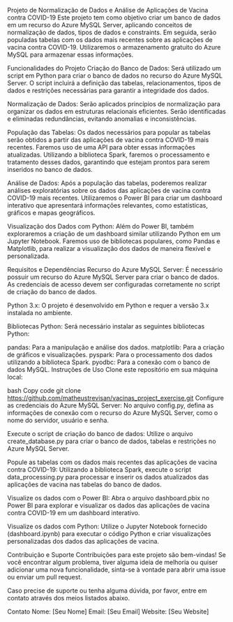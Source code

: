 Projeto de Normalização de Dados e Análise de Aplicações de Vacina contra COVID-19
Este projeto tem como objetivo criar um banco de dados em um recurso do Azure MySQL Server, aplicando conceitos de normalização de dados, tipos de dados e constraints. Em seguida, serão populadas tabelas com os dados mais recentes sobre as aplicações de vacina contra COVID-19. Utilizaremos o armazenamento gratuito do Azure MySQL para armazenar essas informações.

Funcionalidades do Projeto
Criação do Banco de Dados: Será utilizado um script em Python para criar o banco de dados no recurso do Azure MySQL Server. O script incluirá a definição das tabelas, relacionamentos, tipos de dados e restrições necessárias para garantir a integridade dos dados.

Normalização de Dados: Serão aplicados princípios de normalização para organizar os dados em estruturas relacionais eficientes. Serão identificadas e eliminadas redundâncias, evitando anomalias e inconsistências.

População das Tabelas: Os dados necessários para popular as tabelas serão obtidos a partir das aplicações de vacina contra COVID-19 mais recentes. Faremos uso de uma API para obter essas informações atualizadas. Utilizando a biblioteca Spark, faremos o processamento e tratamento desses dados, garantindo que estejam prontos para serem inseridos no banco de dados.

Análise de Dados: Após a população das tabelas, poderemos realizar análises exploratórias sobre os dados das aplicações de vacina contra COVID-19 mais recentes. Utilizaremos o Power BI para criar um dashboard interativo que apresentará informações relevantes, como estatísticas, gráficos e mapas geográficos.

Visualização dos Dados com Python: Além do Power BI, também exploraremos a criação de um dashboard similar utilizando Python em um Jupyter Notebook. Faremos uso de bibliotecas populares, como Pandas e Matplotlib, para realizar a visualização dos dados de maneira flexível e personalizada.

Requisitos e Dependências
Recurso do Azure MySQL Server: É necessário possuir um recurso do Azure MySQL Server para criar o banco de dados. As credenciais de acesso devem ser configuradas corretamente no script de criação do banco de dados.

Python 3.x: O projeto é desenvolvido em Python e requer a versão 3.x instalada no ambiente.

Bibliotecas Python: Será necessário instalar as seguintes bibliotecas Python:

pandas: Para a manipulação e análise dos dados.
matplotlib: Para a criação de gráficos e visualizações.
pyspark: Para o processamento dos dados utilizando a biblioteca Spark.
pyodbc: Para a conexão com o banco de dados MySQL.
Instruções de Uso
Clone este repositório em sua máquina local:

bash
Copy code
git clone https://github.com/matheustrevisan/vacinas_project_exercise.git
Configure as credenciais do Azure MySQL Server: No arquivo config.py, defina as informações de conexão com o recurso do Azure MySQL Server, como o nome do servidor, usuário e senha.

Execute o script de criação do banco de dados: Utilize o arquivo create_database.py para criar o banco de dados, tabelas e restrições no Azure MySQL Server.

Popule as tabelas com os dados mais recentes das aplicações de vacina contra COVID-19: Utilizando a biblioteca Spark, execute o script data_processing.py para processar e inserir os dados atualizados das aplicações de vacina nas tabelas do banco de dados.

Visualize os dados com o Power BI: Abra o arquivo dashboard.pbix no Power BI para explorar e visualizar os dados das aplicações de vacina contra COVID-19 em um dashboard interativo.

Visualize os dados com Python: Utilize o Jupyter Notebook fornecido (dashboard.ipynb) para executar o código Python e criar visualizações personalizadas dos dados das aplicações de vacina.

Contribuição e Suporte
Contribuições para este projeto são bem-vindas! Se você encontrar algum problema, tiver alguma ideia de melhoria ou quiser adicionar uma nova funcionalidade, sinta-se à vontade para abrir uma issue ou enviar um pull request.

Caso precise de suporte ou tenha alguma dúvida, por favor, entre em contato através dos meios listados abaixo.

Contato
Nome: [Seu Nome]
Email: [Seu Email]
Website: [Seu Website]